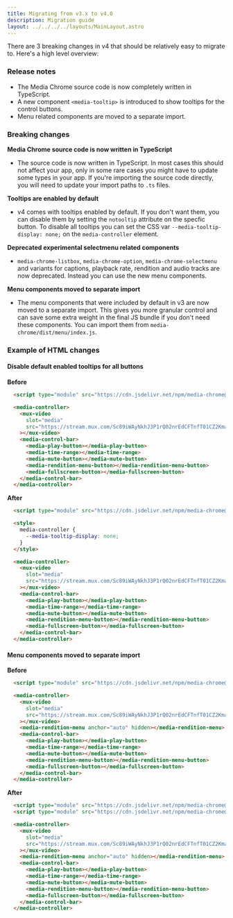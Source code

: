 ```yaml
---
title: Migrating from v3.x to v4.0
description: Migration guide
layout: ../../../../layouts/MainLayout.astro
---
```


There are 3 breaking changes in v4 that should be relatively easy to migrate to.
Here's a high level overview:

### Release notes

- The Media Chrome source code is now completely written in TypeScript.
- A new component `<media-tooltip>` is introduced to show tooltips for the control buttons.
- Menu related components are moved to a separate import.


### Breaking changes

**Media Chrome source code is now written in TypeScript**
- The source code is now written in TypeScript. In most cases this should not affect your app, only in some rare cases you might have to update some types in your app. If you're importing the source code directly, you will need to update your import paths to `.ts` files.

**Tooltips are enabled by default**
- v4 comes with tooltips enabled by default. If you don't want them, you can disable them by setting the `notooltip` attribute on the specfic button. To disable all tooltips you can set the CSS var `--media-tooltip-display: none;` on the `media-controller` element.

**Deprecated experimental selectmenu related components**
- `media-chrome-listbox`, `media-chrome-option`, `media-chrome-selectmenu` and variants for captions, playback rate, rendition and audio tracks are now deprecated. Instead you can use the new menu components.

**Menu components moved to separate import**
- The menu components that were included by default in v3 are now moved to a separate import. This gives you more granular control and can save some extra weight in the final JS bundle if you don't need these components. You can import them from `media-chrome/dist/menu/index.js`.


### Example of HTML changes

#### Disable default enabled tooltips for all buttons

**Before**

```html
  <script type="module" src="https://cdn.jsdelivr.net/npm/media-chrome@3/+esm"></script>

  <media-controller>
    <mux-video
      slot="media"
      src="https://stream.mux.com/Sc89iWAyNkhJ3P1rQ02nrEdCFTnfT01CZ2KmaEcxXfB008.m3u8"
    ></mux-video>
    <media-control-bar>
      <media-play-button></media-play-button>
      <media-time-range></media-time-range>
      <media-mute-button></media-mute-button>
      <media-rendition-menu-button></media-rendition-menu-button>
      <media-fullscreen-button></media-fullscreen-button>
    </media-control-bar>
  </media-controller>
```

**After**

```html
  <script type="module" src="https://cdn.jsdelivr.net/npm/media-chrome@4/+esm"></script>

  <style>
    media-controller {
      --media-tooltip-display: none;
    }
  </style>

  <media-controller>
    <mux-video
      slot="media"
      src="https://stream.mux.com/Sc89iWAyNkhJ3P1rQ02nrEdCFTnfT01CZ2KmaEcxXfB008.m3u8"
    ></mux-video>
    <media-control-bar>
      <media-play-button></media-play-button>
      <media-time-range></media-time-range>
      <media-mute-button></media-mute-button>
      <media-rendition-menu-button></media-rendition-menu-button>
      <media-fullscreen-button></media-fullscreen-button>
    </media-control-bar>
  </media-controller>
```

#### Menu components moved to separate import

**Before**

```html
  <script type="module" src="https://cdn.jsdelivr.net/npm/media-chrome@3/+esm"></script>

  <media-controller>
    <mux-video
      slot="media"
      src="https://stream.mux.com/Sc89iWAyNkhJ3P1rQ02nrEdCFTnfT01CZ2KmaEcxXfB008.m3u8"
    ></mux-video>
    <media-rendition-menu anchor="auto" hidden></media-rendition-menu>
    <media-control-bar>
      <media-play-button></media-play-button>
      <media-time-range></media-time-range>
      <media-mute-button></media-mute-button>
      <media-rendition-menu-button></media-rendition-menu-button>
      <media-fullscreen-button></media-fullscreen-button>
    </media-control-bar>
  </media-controller>
```

**After**

```html
  <script type="module" src="https://cdn.jsdelivr.net/npm/media-chrome@4/+esm"></script>
  <script type="module" src="https://cdn.jsdelivr.net/npm/media-chrome@4/dist/menu/index.js/+esm"></script>

  <media-controller>
    <mux-video
      slot="media"
      src="https://stream.mux.com/Sc89iWAyNkhJ3P1rQ02nrEdCFTnfT01CZ2KmaEcxXfB008.m3u8"
    ></mux-video>
    <media-rendition-menu anchor="auto" hidden></media-rendition-menu>
    <media-control-bar>
      <media-play-button></media-play-button>
      <media-time-range></media-time-range>
      <media-mute-button></media-mute-button>
      <media-rendition-menu-button></media-rendition-menu-button>
      <media-fullscreen-button></media-fullscreen-button>
    </media-control-bar>
  </media-controller>
```
